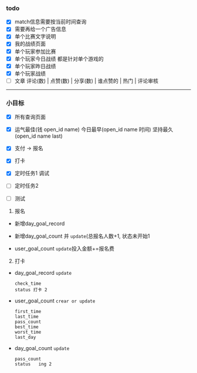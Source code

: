 ### todo

- [x] match信息需要按当前时间查询
- [x] 需要再给一个广告信息
- [x] 单个比赛文字说明
- [x] 我的战绩页面
- [x] 单个玩家参加比赛   
- [x] 单个玩家今日战绩      都是针对单个游戏的
- [x] 单个玩家昨日战绩
- [x] 单个玩家战绩
- [ ] 文章 评论(数) | 点赞(数) | 分享(数)  | 谁点赞的 | 热门 | 评论审核 

---

### 小目标

- [x] 所有查询页面

- [x] 运气最佳(钱 open_id  name)    今日最早(open_id name 时间)     坚持最久(open_id name last)

- [x] 支付 ->  报名 

- [x] 打卡

- [x] 定时任务1 调试  

- [ ] 定时任务2
      
      

- [ ] 测试



1. 报名

- 新增day_goal_record

- 新增day_goal_count 并 `update`(总报名人数+1,  状态未开始1

- user_goal_count  `update`投入金额+=报名费



2. 打卡

- day_goal_record `update` 

  ```
  check_time 
  status 打卡 2
  
  ```



- user_goal_count `crear or update`

  ```
  first_time
  last_time
  pass_count
  best_time
  worst_time
  last_day
  ```

- day_goal_count `update`

  ```
  pass_count
  status   ing 2
  ```


